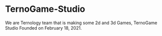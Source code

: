 # TernoGame-Studio
We are Ternology team that is making some 2d and 3d Games, TernoGame Studio Founded on February 18, 2021.
